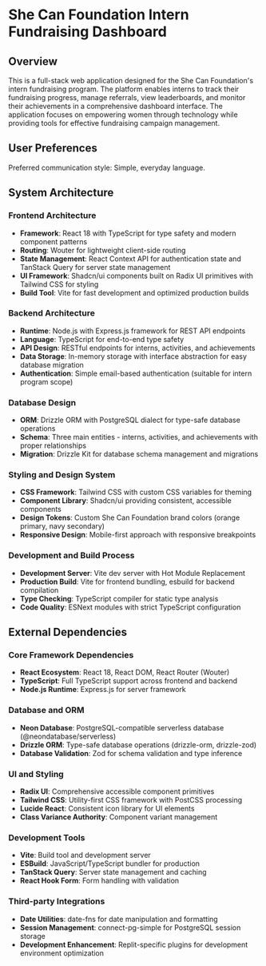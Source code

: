 # She Can Foundation Intern Fundraising Dashboard

## Overview

This is a full-stack web application designed for the She Can Foundation's intern fundraising program. The platform enables interns to track their fundraising progress, manage referrals, view leaderboards, and monitor their achievements in a comprehensive dashboard interface. The application focuses on empowering women through technology while providing tools for effective fundraising campaign management.

## User Preferences

Preferred communication style: Simple, everyday language.

## System Architecture

### Frontend Architecture
- **Framework**: React 18 with TypeScript for type safety and modern component patterns
- **Routing**: Wouter for lightweight client-side routing
- **State Management**: React Context API for authentication state and TanStack Query for server state management
- **UI Framework**: Shadcn/ui components built on Radix UI primitives with Tailwind CSS for styling
- **Build Tool**: Vite for fast development and optimized production builds

### Backend Architecture
- **Runtime**: Node.js with Express.js framework for REST API endpoints
- **Language**: TypeScript for end-to-end type safety
- **API Design**: RESTful endpoints for interns, activities, and achievements
- **Data Storage**: In-memory storage with interface abstraction for easy database migration
- **Authentication**: Simple email-based authentication (suitable for intern program scope)

### Database Design
- **ORM**: Drizzle ORM with PostgreSQL dialect for type-safe database operations
- **Schema**: Three main entities - interns, activities, and achievements with proper relationships
- **Migration**: Drizzle Kit for database schema management and migrations

### Styling and Design System
- **CSS Framework**: Tailwind CSS with custom CSS variables for theming
- **Component Library**: Shadcn/ui providing consistent, accessible components
- **Design Tokens**: Custom She Can Foundation brand colors (orange primary, navy secondary)
- **Responsive Design**: Mobile-first approach with responsive breakpoints

### Development and Build Process
- **Development Server**: Vite dev server with Hot Module Replacement
- **Production Build**: Vite for frontend bundling, esbuild for backend compilation
- **Type Checking**: TypeScript compiler for static type analysis
- **Code Quality**: ESNext modules with strict TypeScript configuration

## External Dependencies

### Core Framework Dependencies
- **React Ecosystem**: React 18, React DOM, React Router (Wouter)
- **TypeScript**: Full TypeScript support across frontend and backend
- **Node.js Runtime**: Express.js for server framework

### Database and ORM
- **Neon Database**: PostgreSQL-compatible serverless database (@neondatabase/serverless)
- **Drizzle ORM**: Type-safe database operations (drizzle-orm, drizzle-zod)
- **Database Validation**: Zod for schema validation and type inference

### UI and Styling
- **Radix UI**: Comprehensive accessible component primitives
- **Tailwind CSS**: Utility-first CSS framework with PostCSS processing
- **Lucide React**: Consistent icon library for UI elements
- **Class Variance Authority**: Component variant management

### Development Tools
- **Vite**: Build tool and development server
- **ESBuild**: JavaScript/TypeScript bundler for production
- **TanStack Query**: Server state management and caching
- **React Hook Form**: Form handling with validation

### Third-party Integrations
- **Date Utilities**: date-fns for date manipulation and formatting
- **Session Management**: connect-pg-simple for PostgreSQL session storage
- **Development Enhancement**: Replit-specific plugins for development environment optimization